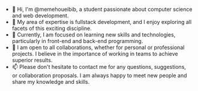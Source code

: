 - 👋 Hi, I'm @memehoueibib, a student passionate about computer science and web development.
- 👀 My area of expertise is fullstack development, and I enjoy exploring all facets of this exciting discipline.
- 🌱 Currently, I am focused on learning new skills and technologies, particularly in front-end and back-end programming.
- 💞️ I am open to all collaborations, whether for personal or professional projects. I believe in the importance of working in teams to achieve superior results.
- 📫 Please don't hesitate to contact me for any questions, suggestions, or collaboration proposals. I am always happy to meet new people and share my knowledge and skills.

<!---
memehoueibib/memehoueibib is a ✨ special ✨ repository because its `README.md` (this file) appears on your GitHub profile.
You can click the Preview link to take a look at your changes.
--->
